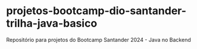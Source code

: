 # projetos-bootcamp-dio-santander-trilha-java-basico
Repositório para projetos do Bootcamp Santander 2024 - Java no Backend
